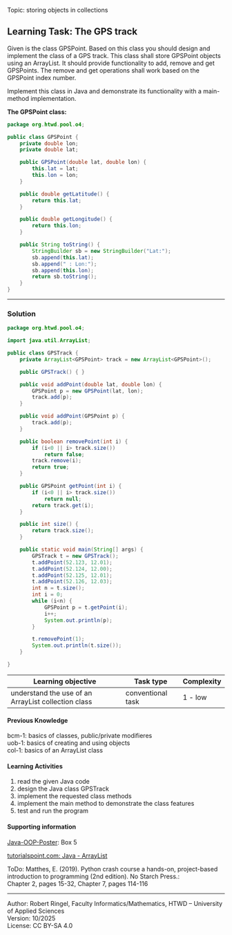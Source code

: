 Topic: storing objects in collections

## Learning Task: The GPS track

Given is the class GPSPoint. Based on this class you should design and implement the class of a GPS track. This class shall store GPSPoint objects using an ArrayList. It should provide functionality to add, remove and get GPSPoints. The remove and get operations shall work based on the GPSPoint index number.

Implement this class in Java and demonstrate its functionality with a main-method implementation.

**The GPSPoint class:**
``` java
package org.htwd.pool.o4;

public class GPSPoint {
    private double lon;
    private double lat;

    public GPSPoint(double lat, double lon) {
        this.lat = lat;
        this.lon = lon;
    }

    public double getLatitude() {
        return this.lat;
    }

    public double getLongitude() {
        return this.lon;
    }

    public String toString() {
        StringBuilder sb = new StringBuilder("Lat:");
        sb.append(this.lat);
        sb.append(" : Lon:");
        sb.append(this.lon);
        return sb.toString();
    }
}
```

---------------------------------------

### Solution

``` java
package org.htwd.pool.o4;

import java.util.ArrayList;

public class GPSTrack {
    private ArrayList<GPSPoint> track = new ArrayList<GPSPoint>();

    public GPSTrack() { }

    public void addPoint(double lat, double lon) {
        GPSPoint p = new GPSPoint(lat, lon);
        track.add(p);
    }

    public void addPoint(GPSPoint p) {
        track.add(p);
    }

    public boolean removePoint(int i) {
        if (i<0 || i> track.size())
            return false;
        track.remove(i);
        return true;
    }

    public GPSPoint getPoint(int i) {
        if (i<0 || i> track.size())
            return null;
        return track.get(i);
    }

    public int size() {
        return track.size();
    }

    public static void main(String[] args) {
        GPSTrack t = new GPSTrack();
        t.addPoint(52.123, 12.01);
        t.addPoint(52.124, 12.00);
        t.addPoint(52.125, 12.01);
        t.addPoint(52.126, 12.03);
        int n = t.size();
        int i = 0;
        while (i<n) {
            GPSPoint p = t.getPoint(i);
            i++;
            System.out.println(p);
        }

        t.removePoint(1);
        System.out.println(t.size());
    }

}
```

| **Learning objective**                           | **Task type**   | **Complexity** |
| ------------------------------------------------ | --------------- | -------------- |
| understand the use of an ArrayList collection class | conventional task   | 1 - low |  

#### Previous Knowledge

bcm-1: basics of classes, public/private modifieres  
uob-1: basics of creating and using objects  
col-1: basics of an ArrayList class

#### Learning Activities

1) read the given Java code
2) design the Java class GPSTrack
3) implement the requested class methods
4) implement the main method to demonstrate the class features
5) test and run the program

#### Supporting information

[Java-OOP-Poster](../JavaPosterOOP_engl.pdf): Box 5

[tutorialspoint.com: Java - ArrayList](https://www.tutorialspoint.com/java/util/java_util_arraylist.htm)  

ToDo: Matthes, E. (2019). Python crash course a hands-on, project-based introduction to programming (2nd edition). No Starch Press.:  
Chapter 2, pages 15-32, Chapter 7, pages 114-116  

---------------------------------------
Author: Robert Ringel, Faculty Informatics/Mathematics, HTWD – University of Applied Sciences  
Version: 10/2025            
License: CC BY-SA 4.0
